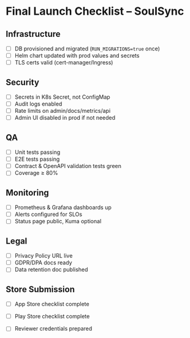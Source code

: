 # Final Launch Checklist – SoulSync

## Infrastructure
- [ ] DB provisioned and migrated (`RUN_MIGRATIONS=true` once)
- [ ] Helm chart updated with prod values and secrets
- [ ] TLS certs valid (cert-manager/Ingress)

## Security
- [ ] Secrets in K8s Secret, not ConfigMap
- [ ] Audit logs enabled
- [ ] Rate limits on admin/docs/metrics/api
- [ ] Admin UI disabled in prod if not needed

## QA
- [ ] Unit tests passing
- [ ] E2E tests passing
- [ ] Contract & OpenAPI validation tests green
- [ ] Coverage ≥ 80%

## Monitoring
- [ ] Prometheus & Grafana dashboards up
- [ ] Alerts configured for SLOs
- [ ] Status page public, Kuma optional

## Legal
- [ ] Privacy Policy URL live
- [ ] GDPR/DPA docs ready
- [ ] Data retention doc published

## Store Submission
- [ ] App Store checklist complete
- [ ] Play Store checklist complete
- [ ] Reviewer credentials prepared

